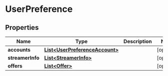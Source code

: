 # UserPreference

## Properties
Name | Type | Description | Notes
------------ | ------------- | ------------- | -------------
**accounts** | [**List&lt;UserPreferenceAccount&gt;**](UserPreferenceAccount.md) |  |  [optional]
**streamerInfo** | [**List&lt;StreamerInfo&gt;**](StreamerInfo.md) |  |  [optional]
**offers** | [**List&lt;Offer&gt;**](Offer.md) |  |  [optional]
